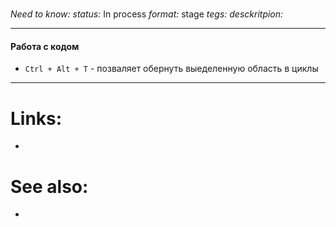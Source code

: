 #
*Need to know:*
*status:* In process
*format:* stage
*tegs:*
*desckritpion:*

---
#### Работа с кодом
- `Ctrl + Alt + T` - позваляет обернуть выеделенную область в циклы


---

# Links:
- 

# See also:
- 